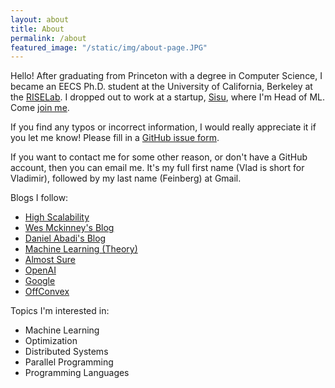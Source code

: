 ```yaml
---
layout: about
title: About
permalink: /about
featured_image: "/static/img/about-page.JPG"
---
```


Hello! After graduating from Princeton with a degree in Computer Science, I became an EECS Ph.D. student at the University of California, Berkeley at the [RISELab](https://rise.cs.berkeley.edu/). I dropped out to work at a startup, [Sisu](http://sisu.ai), where I'm Head of ML. Come [join me](https://jobs.lever.co/sisu/091da572-9c63-469f-963d-cedc64fcfff2?lever-origin=applied&lever-source%5B%5D=Vlad%20Blog).

If you find any typos or incorrect information, I would really appreciate it if you let me know! Please fill in a [GitHub issue form](https://github.com/vlad17/vlad17.github.io/issues/new).

If you want to contact me for some other reason, or don't have a GitHub account, then you can email me. It's my full first name (Vlad is short for Vladimir), followed by my last name (Feinberg) at Gmail.

Blogs I follow:

* [High Scalability](http://highscalability.com/)
* [Wes Mckinney's Blog](http://wesmckinney.com/archives.html)
* [Daniel Abadi's Blog](http://dbmsmusings.blogspot.com/)
* [Machine Learning (Theory)](http://hunch.net/)
* [Almost Sure](https://almostsure.wordpress.com/)
* [OpenAI](https://blog.openai.com/)
* [Google](https://research.googleblog.com/)
* [OffConvex](http://www.offconvex.org/)

Topics I'm interested in:

* Machine Learning
* Optimization
* Distributed Systems
* Parallel Programming
* Programming Languages
